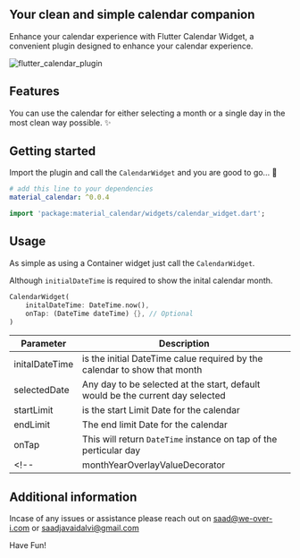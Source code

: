 ## Your clean and simple calendar companion


Enhance your calendar experience with Flutter Calendar Widget, a convenient plugin designed to enhance your calendar experience.


![flutter_calendar_plugin](https://github.com/saadjavaidalvi-weoveri/flutter_calendar/assets/85175211/3ed8ec1c-c731-4613-947d-92c0c98c81e4)

## Features

You can use the calendar for either selecting a month or a single day in the most clean way possible. ✨


## Getting started

Import the plugin and call the `CalendarWidget` and you are good to go... 🎉

```yaml
# add this line to your dependencies
material_calendar: ^0.0.4
```

```dart
import 'package:material_calendar/widgets/calendar_widget.dart';
```

## Usage

As simple as using a Container widget just call the `CalendarWidget`.

Although `initialDateTime` is required to show the inital calendar month.


```dart
CalendarWidget(
    initalDateTime: DateTime.now(),
    onTap: (DateTime dateTime) {}, // Optional
)
```

|Parameter|Description|
|-----------------------------------|--------------------------------------|
|initalDateTime   |is the initial DateTime calue required by the calendar to show that month|
|selectedDate    |Any day to be selected at the start, default would be the current day selected|
|startLimit      |is the start Limit Date for the calendar|
|endLimit |The end limit Date for the calendar|
|onTap |This will return `DateTime` instance on tap of the perticular day|
<!-- |monthYearOverlayValueDecorator |This is the decorator for the overlay that will have the option for selecting month or year while tapping from the header month name text in the main calendar| -->

## Additional information

Incase of any issues or assistance please reach out on [saad@we-over-i.com](mailto:saad@we-over-i.com) or [saadjavaidalvi@gmail.com](mailto:saadjavaidalvi@gmail.com)

Have Fun!